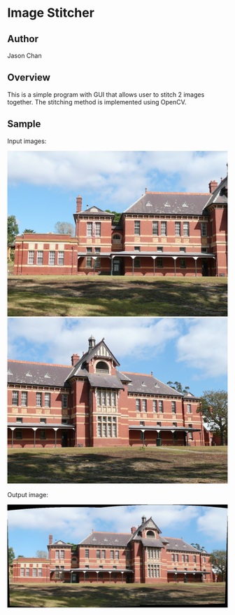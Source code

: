 # Image Stitcher
## Author
Jason Chan

## Overview
This is a simple program with GUI that allows user to stitch 2 images together. The stitching method is implemented using OpenCV.

## Sample
Input images:

![alt tag](debug/panorama_image1.jpg)
![alt tag](debug/panorama_image2.jpg)


Output image:

![alt tag](debug/test.png)

